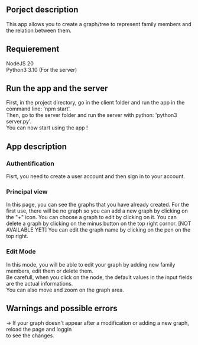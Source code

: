 <h2>Porject description</h2>
This app allows you to create a graph/tree to represent family members and the relation between them.

<h2>Requierement</h2>
NodeJS 20 <br/>
Python3 3.10 (For the server)

<h2>Run the app and the server</h2>
<p>
  First, in the project directory, go in the client folder and run the app in the command line: 'npm start'.<br/>
  Then, go to the server folder and run the server with python: 'python3 server.py'.<br/>
  You can now start using the app !
</p>

<h2>App description</h2>

<h3> Authentification </h3>
  <p>Fisrt, you need to create a user account and then sign in to your account.</p>

<h3>Principal view</h3>
  <p>
    In this page, you can see the graphs that you have already created. For the first use, there will be no graph so
    you can add a new graph by clicking on the "+" icon. You can choose a graph to edit by clicking on it.
    You can delete a graph by clicking on the minus button on the top right cornor.
    [NOT AVAILABLE YET] You can edit the graph name by clicking on the pen on the top right.
  </p>

<h3>Edit Mode</h3>
<p>In this mode, you will be able to edit your graph by adding new family members, edit them or delete them.<br/>
  Be carefull, when you click on the node, the default values in the input fields are the actual informations.<br/>
  You can also move and zoom on the graph area.</p>

<h2>Warnings and possible errors</h2>
-> If your graph doesn't appear after a modification or adding a new graph, reload the page and loggin<br/>
 to see the changes.
